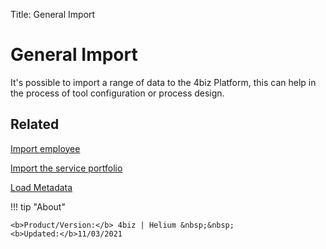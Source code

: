 Title: General Import

# General Import

It's possible to import a range of data to the 4biz Platform, this can help in the process of tool configuration or process design.


## Related

[Import employee][1]

[Import the service portfolio][2]

[Load Metadata][3]

[1]:/en-us/4biz-helium/platform-administration/data-and-import/employee-import.html
[2]:/en-us/4biz-helium/platform-administration/data-and-import/portfolio-import-service-portfolio.html
[3]:/en-us/4biz-helium/platform-administration/data-and-import/metadata-load.html

!!! tip "About"

    <b>Product/Version:</b> 4biz | Helium &nbsp;&nbsp;
    <b>Updated:</b>11/03/2021 
	
